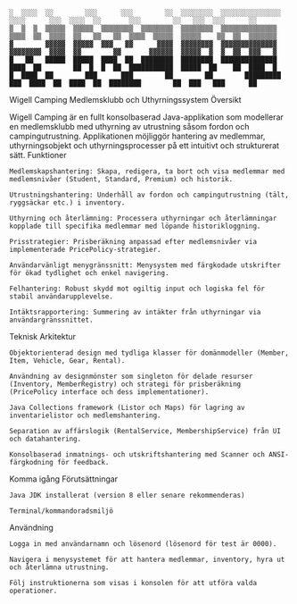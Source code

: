 ```
░  ░░░░  ░░        ░░░      ░░░        ░░  ░░░░░░░░  ░░░░░░░░░░░░░░░      ░░░░      ░░░  ░░░░  ░░       ░░░        ░░   ░░░  ░░░      ░░
▒  ▒  ▒  ▒▒▒▒▒  ▒▒▒▒▒  ▒▒▒▒▒▒▒▒  ▒▒▒▒▒▒▒▒  ▒▒▒▒▒▒▒▒  ▒▒▒▒▒▒▒▒▒▒▒▒▒▒  ▒▒▒▒  ▒▒  ▒▒▒▒  ▒▒   ▒▒   ▒▒  ▒▒▒▒  ▒▒▒▒▒  ▒▒▒▒▒    ▒▒  ▒▒  ▒▒▒▒▒▒▒
▓        ▓▓▓▓▓  ▓▓▓▓▓  ▓▓▓   ▓▓      ▓▓▓▓  ▓▓▓▓▓▓▓▓  ▓▓▓▓▓▓▓▓▓▓▓▓▓▓  ▓▓▓▓▓▓▓▓  ▓▓▓▓  ▓▓        ▓▓       ▓▓▓▓▓▓  ▓▓▓▓▓  ▓  ▓  ▓▓  ▓▓▓   ▓
█   ██   █████  █████  ████  ██  ████████  ████████  ██████████████  ████  ██        ██  █  █  ██  ███████████  █████  ██    ██  ████  █
█  ████  ██        ███      ███        ██        ██        █████████      ███  ████  ██  ████  ██  ████████        ██  ███   ███      ██
```
Wigell Camping Medlemsklubb och Uthyrningssystem
Översikt

Wigell Camping är en fullt konsolbaserad Java-applikation som modellerar en medlemsklubb med uthyrning av utrustning såsom fordon och campingutrustning. Applikationen möjliggör hantering av medlemmar, uthyrningsobjekt och uthyrningsprocesser på ett intuitivt och strukturerat sätt.
Funktioner

    Medlemskapshantering: Skapa, redigera, ta bort och visa medlemmar med medlemsnivåer (Student, Standard, Premium) och historik.

    Utrustningshantering: Underhåll av fordon och campingutrustning (tält, ryggsäckar etc.) i inventory.

    Uthyrning och återlämning: Processera uthyrningar och återlämningar kopplade till specifika medlemmar med löpande historikloggning.

    Prisstrategier: Prisberäkning anpassad efter medlemsnivåer via implementerade PricePolicy-strategier.

    Användarvänligt menygränssnitt: Menysystem med färgkodade utskrifter för ökad tydlighet och enkel navigering.

    Felhantering: Robust skydd mot ogiltig input och logiska fel för stabil användarupplevelse.

    Intäktsrapportering: Summering av intäkter från uthyrningar via användargränssnittet.

Teknisk Arkitektur

    Objektorienterad design med tydliga klasser för domänmodeller (Member, Item, Vehicle, Gear, Rental).

    Användning av designmönster som singleton för delade resurser (Inventory, MemberRegistry) och strategi för prisberäkning (PricePolicy interface och dess implementationer).

    Java Collections framework (Listor och Maps) för lagring av inventarielistor och medlemshantering.

    Separation av affärslogik (RentalService, MembershipService) från UI och datahantering.

    Konsolbaserad inmatnings- och utskriftshantering med Scanner och ANSI-färgkodning för feedback.

Komma igång
Förutsättningar

    Java JDK installerat (version 8 eller senare rekommenderas)

    Terminal/kommandoradsmiljö


Användning

    Logga in med användarnamn och lösenord (lösenord för test är 0000).

    Navigera i menysystemet för att hantera medlemmar, inventory, hyra ut och återlämna utrustning.

    Följ instruktionerna som visas i konsolen för att utföra valda operationer.